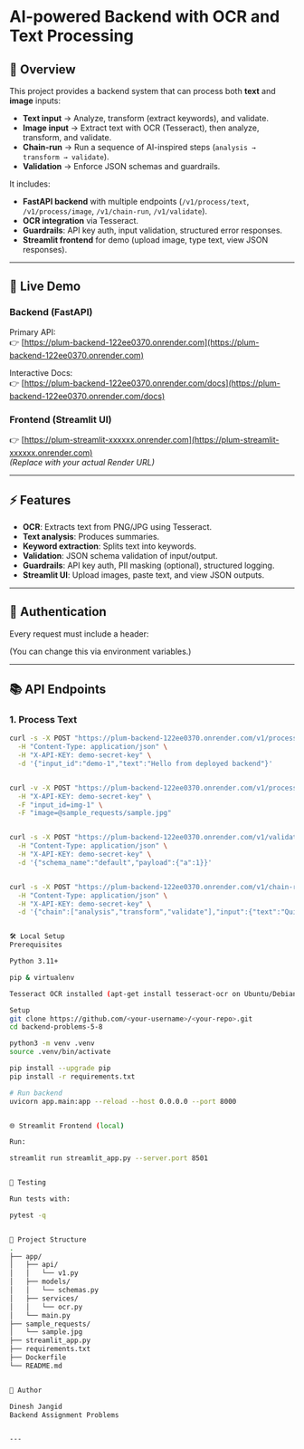 # AI-powered Backend with OCR and Text Processing

## 📌 Overview
This project provides a backend system that can process both **text** and **image** inputs:

- **Text input** → Analyze, transform (extract keywords), and validate.  
- **Image input** → Extract text with OCR (Tesseract), then analyze, transform, and validate.  
- **Chain-run** → Run a sequence of AI-inspired steps (`analysis → transform → validate`).  
- **Validation** → Enforce JSON schemas and guardrails.  

It includes:
- **FastAPI backend** with multiple endpoints (`/v1/process/text`, `/v1/process/image`, `/v1/chain-run`, `/v1/validate`).  
- **OCR integration** via Tesseract.  
- **Guardrails**: API key auth, input validation, structured error responses.  
- **Streamlit frontend** for demo (upload image, type text, view JSON responses).  

---

## 🚀 Live Demo

### Backend (FastAPI)
Primary API:  
👉 [https://plum-backend-122ee0370.onrender.com](https://plum-backend-122ee0370.onrender.com)

Interactive Docs:  
👉 [https://plum-backend-122ee0370.onrender.com/docs](https://plum-backend-122ee0370.onrender.com/docs)

### Frontend (Streamlit UI)
👉 [https://plum-streamlit-xxxxxx.onrender.com](https://plum-streamlit-xxxxxx.onrender.com)  
*(Replace with your actual Render URL)*

---

## ⚡ Features
- **OCR**: Extracts text from PNG/JPG using Tesseract.  
- **Text analysis**: Produces summaries.  
- **Keyword extraction**: Splits text into keywords.  
- **Validation**: JSON schema validation of input/output.  
- **Guardrails**: API key auth, PII masking (optional), structured logging.  
- **Streamlit UI**: Upload images, paste text, and view JSON outputs.

---

## 🔑 Authentication
Every request must include a header:

(You can change this via environment variables.)

---

## 📚 API Endpoints

### 1. Process Text
```bash
curl -s -X POST "https://plum-backend-122ee0370.onrender.com/v1/process/text" \
  -H "Content-Type: application/json" \
  -H "X-API-KEY: demo-secret-key" \
  -d '{"input_id":"demo-1","text":"Hello from deployed backend"}'


curl -v -X POST "https://plum-backend-122ee0370.onrender.com/v1/process/image" \
  -H "X-API-KEY: demo-secret-key" \
  -F "input_id=img-1" \
  -F "image=@sample_requests/sample.jpg"


curl -s -X POST "https://plum-backend-122ee0370.onrender.com/v1/validate" \
  -H "Content-Type: application/json" \
  -H "X-API-KEY: demo-secret-key" \
  -d '{"schema_name":"default","payload":{"a":1}}'


curl -s -X POST "https://plum-backend-122ee0370.onrender.com/v1/chain-run" \
  -H "Content-Type: application/json" \
  -H "X-API-KEY: demo-secret-key" \
  -d '{"chain":["analysis","transform","validate"],"input":{"text":"Quick test chain","input_id":"cr-1"}}'


🛠️ Local Setup
Prerequisites

Python 3.11+

pip & virtualenv

Tesseract OCR installed (apt-get install tesseract-ocr on Ubuntu/Debian)

Setup
git clone https://github.com/<your-username>/<your-repo>.git
cd backend-problems-5-8

python3 -m venv .venv
source .venv/bin/activate

pip install --upgrade pip
pip install -r requirements.txt

# Run backend
uvicorn app.main:app --reload --host 0.0.0.0 --port 8000


🌐 Streamlit Frontend (local)

Run:

streamlit run streamlit_app.py --server.port 8501


🧪 Testing

Run tests with:

pytest -q


📝 Project Structure
.
├── app/
│   ├── api/
│   │   └── v1.py
│   ├── models/
│   │   └── schemas.py
│   ├── services/
│   │   └── ocr.py
│   └── main.py
├── sample_requests/
│   └── sample.jpg
├── streamlit_app.py
├── requirements.txt
├── Dockerfile
└── README.md


👤 Author

Dinesh Jangid
Backend Assignment Problems 


---